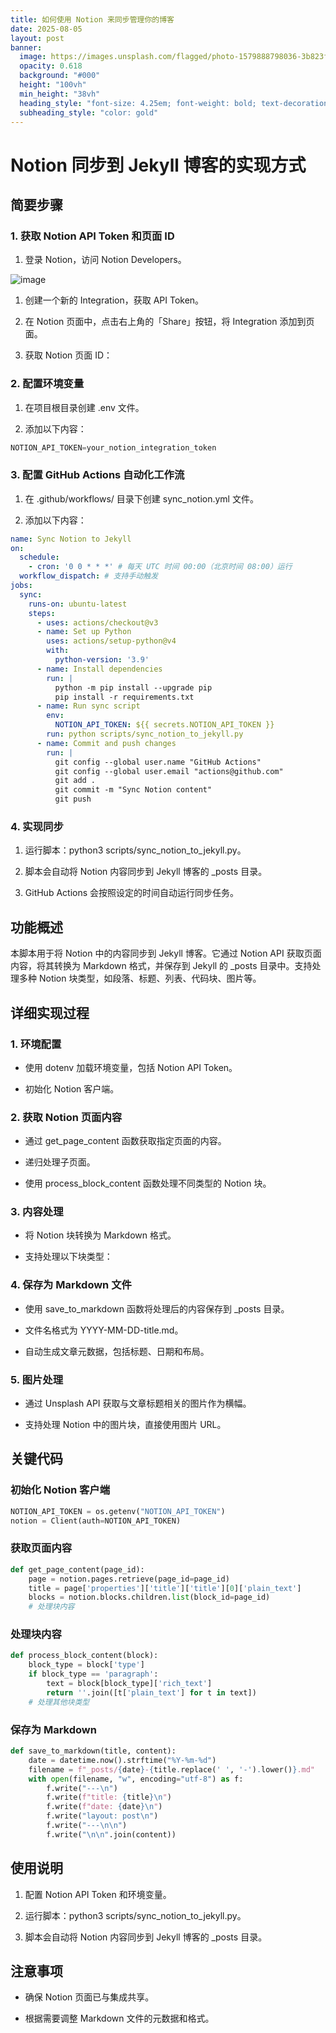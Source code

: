 ```yaml
---
title: 如何使用 Notion 来同步管理你的博客
date: 2025-08-05
layout: post
banner:
  image: https://images.unsplash.com/flagged/photo-1579888798036-3b823ff1a2f5?crop=entropy&cs=tinysrgb&fit=max&fm=jpg&ixid=M3w2OTIwMzJ8MHwxfHJhbmRvbXx8fHx8fHx8fDE3NTQ0MjU0NzR8&ixlib=rb-4.1.0&q=80&w=1080
  opacity: 0.618
  background: "#000"
  height: "100vh"
  min_height: "38vh"
  heading_style: "font-size: 4.25em; font-weight: bold; text-decoration: underline"
  subheading_style: "color: gold"
---
```


# Notion 同步到 Jekyll 博客的实现方式

## 简要步骤

### 1. 获取 Notion API Token 和页面 ID

1. 登录 Notion，访问 Notion Developers。

![image](https://prod-files-secure.s3.us-west-2.amazonaws.com/a7a0cc5a-89b9-4cda-8686-1fba0ca52f40/d19c1afe-dea5-4312-9333-786b0ba83054/image.png?X-Amz-Algorithm=AWS4-HMAC-SHA256&X-Amz-Content-Sha256=UNSIGNED-PAYLOAD&X-Amz-Credential=ASIAZI2LB466VOZWWCHJ%2F20250805%2Fus-west-2%2Fs3%2Faws4_request&X-Amz-Date=20250805T202433Z&X-Amz-Expires=3600&X-Amz-Security-Token=IQoJb3JpZ2luX2VjECwaCXVzLXdlc3QtMiJHMEUCIDDUNegv7wcaOYw0QEzke5BYU5qNn0bLAJxSl6dxIEaRAiEAyPlNne9KhWVItnTxS3qhT%2BHgYdlFV8lCTKrSTB7CkMkq%2FwMIZRAAGgw2Mzc0MjMxODM4MDUiDFJPjUmpQ9jQK5FvwSrcA2Cox8vJNiJsfxkqkwzJuCeCFZAgA%2F7%2BCRWzofISALz%2FOjdVJ2MNrXSvjXYfIGyNP6Bq1DRzb2p6pPdhhXgKFH9aTwVvD5KOs95HBtRaEBn9tDlzAChLbRud2iuaL4l2gXyYuNuouxSQzXLJCvPdPtkJnRos4N8Cik5UvavgICT05sMFOxQr8%2BigQP0pgOmI9LTFPb5%2BX%2BB2eza2ZSA7vtG52QDPSCPuzh3hJ1%2FMMryfjP6lmOc0uSoCaLYrxkqVHHzic2ImN9OiGNUFzQh7pJl9aKjQNG8j3CnatTrTjHqnFuLVf%2B%2FUSlOLi5zskLFAfaT1I%2FmPaJn8q38HJ70cw0ikpmgYaZxtNUeezdHUVDU%2BhbBDBICttcLc61gCCpm8gEphGZ99%2BTrVqrvS0JYj1EiPJzeqvfs1QjrYp7B%2Ba%2BcVE7074x%2FGwT%2Fk0gg2hZuq3zDWfk3GhzJ7GVt5lF2LnMtBriC3H0zGMogIOGM64a%2FVX7nL2pryUYe%2FXoLSB%2Fgk5%2FcsTAJlFmEPCysZ6I6lRIaafBlPy3tOo9anOu73b0rj9eP5pWMfWmPq%2ByumQaPja0M8HIHCcNwniw7LJrUwrfl%2BxG4pMtM4NlnMXbytxmRS6ilBxZtWf5IWDG0CMN68ycQGOqUB%2FXK42u3Eti%2Bht0bB%2FLoTNLKgZgHyeNXSr5UCWNbotae5V2g2OHhPEX4E63LAxvjCvkKmr8KFj8IYp%2FgOTvMaFKAR8DpOI8T%2BQZNU38LBxV9jwGlRHu37T%2F4U7BBnn%2FVHOOO3icU3ifEfzPn%2FAvr2IhzHj5lobrESQFEYWDExyh74IlPSZA7%2BXTcvHsJT4e2oqaitPfsThhv53c0WElaNlxEWKHWO&X-Amz-Signature=cdb044813ef9749ef4df70bf2a6ca1e7e7b2af47c557d8bc6f8ae533f8f91a6b&X-Amz-SignedHeaders=host&x-amz-checksum-mode=ENABLED&x-id=GetObject)

1. 创建一个新的 Integration，获取 API Token。

1. 在 Notion 页面中，点击右上角的「Share」按钮，将 Integration 添加到页面。

1. 获取 Notion 页面 ID：


### 2. 配置环境变量

1. 在项目根目录创建 .env 文件。

1. 添加以下内容：

```javascript
NOTION_API_TOKEN=your_notion_integration_token
```

### 3. 配置 GitHub Actions 自动化工作流

1. 在 .github/workflows/ 目录下创建 sync_notion.yml 文件。

1. 添加以下内容：

```yaml
name: Sync Notion to Jekyll
on:
  schedule:
    - cron: '0 0 * * *' # 每天 UTC 时间 00:00（北京时间 08:00）运行
  workflow_dispatch: # 支持手动触发
jobs:
  sync:
    runs-on: ubuntu-latest
    steps:
      - uses: actions/checkout@v3
      - name: Set up Python
        uses: actions/setup-python@v4
        with:
          python-version: '3.9'
      - name: Install dependencies
        run: |
          python -m pip install --upgrade pip
          pip install -r requirements.txt
      - name: Run sync script
        env:
          NOTION_API_TOKEN: ${{ secrets.NOTION_API_TOKEN }}
        run: python scripts/sync_notion_to_jekyll.py
      - name: Commit and push changes
        run: |
          git config --global user.name "GitHub Actions"
          git config --global user.email "actions@github.com"
          git add .
          git commit -m "Sync Notion content"
          git push
```

### 4. 实现同步

1. 运行脚本：python3 scripts/sync_notion_to_jekyll.py。

1. 脚本会自动将 Notion 内容同步到 Jekyll 博客的 _posts 目录。

1. GitHub Actions 会按照设定的时间自动运行同步任务。

## 功能概述

本脚本用于将 Notion 中的内容同步到 Jekyll 博客。它通过 Notion API 获取页面内容，将其转换为 Markdown 格式，并保存到 Jekyll 的 _posts 目录中。支持处理多种 Notion 块类型，如段落、标题、列表、代码块、图片等。

## 详细实现过程

### 1. 环境配置

- 使用 dotenv 加载环境变量，包括 Notion API Token。

- 初始化 Notion 客户端。

### 2. 获取 Notion 页面内容

- 通过 get_page_content 函数获取指定页面的内容。

- 递归处理子页面。

- 使用 process_block_content 函数处理不同类型的 Notion 块。

### 3. 内容处理

- 将 Notion 块转换为 Markdown 格式。

- 支持处理以下块类型：


### 4. 保存为 Markdown 文件

- 使用 save_to_markdown 函数将处理后的内容保存到 _posts 目录。

- 文件名格式为 YYYY-MM-DD-title.md。

- 自动生成文章元数据，包括标题、日期和布局。

### 5. 图片处理

- 通过 Unsplash API 获取与文章标题相关的图片作为横幅。

- 支持处理 Notion 中的图片块，直接使用图片 URL。

## 关键代码

### 初始化 Notion 客户端

```python
NOTION_API_TOKEN = os.getenv("NOTION_API_TOKEN")
notion = Client(auth=NOTION_API_TOKEN)
```

### 获取页面内容

```python
def get_page_content(page_id):
    page = notion.pages.retrieve(page_id=page_id)
    title = page['properties']['title']['title'][0]['plain_text']
    blocks = notion.blocks.children.list(block_id=page_id)
    # 处理块内容
```

### 处理块内容

```python
def process_block_content(block):
    block_type = block['type']
    if block_type == 'paragraph':
        text = block[block_type]['rich_text']
        return ''.join([t['plain_text'] for t in text])
    # 处理其他块类型
```

### 保存为 Markdown

```python
def save_to_markdown(title, content):
    date = datetime.now().strftime("%Y-%m-%d")
    filename = f"_posts/{date}-{title.replace(' ', '-').lower()}.md"
    with open(filename, "w", encoding="utf-8") as f:
        f.write("---\n")
        f.write(f"title: {title}\n")
        f.write(f"date: {date}\n")
        f.write("layout: post\n")
        f.write("---\n\n")
        f.write("\n\n".join(content))
```

## 使用说明

1. 配置 Notion API Token 和环境变量。

1. 运行脚本：python3 scripts/sync_notion_to_jekyll.py。

1. 脚本会自动将 Notion 内容同步到 Jekyll 博客的 _posts 目录。

## 注意事项

- 确保 Notion 页面已与集成共享。

- 根据需要调整 Markdown 文件的元数据和格式。